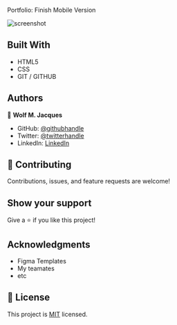 Portfolio: Finish Mobile Version


![screenshot](https://i.imgur.com/tPMZxHx.png)


## Built With

- HTML5
- CSS
- GIT / GITHUB

## Authors

👤 **Wolf M. Jacques**

- GitHub: [@githubhandle](https://github.com/Wolfmikerson)
- Twitter: [@twitterhandle](https://twitter.com/wolfmikerson)
- LinkedIn: [LinkedIn](https://www.linkedin.com/in/wolf-m-jacques-27a38612a/)



## 🤝 Contributing

Contributions, issues, and feature requests are welcome!


## Show your support

Give a ⭐️ if you like this project!

## Acknowledgments

- Figma Templates
- My teamates
- etc

## 📝 License

This project is [MIT](./MIT.md) licensed.

